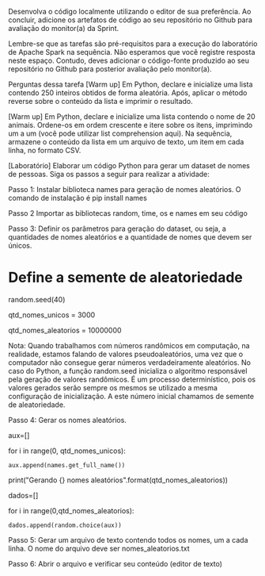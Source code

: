 Desenvolva o código localmente utilizando o editor de sua preferência. Ao concluir, adicione os artefatos de código ao seu repositório no Github para avaliação do monitor(a) da Sprint.



Lembre-se que as tarefas são pré-requisitos para a execução do laboratório de Apache Spark na sequência. Não esperamos que você registre resposta neste espaço. Contudo, deves adicionar o código-fonte produzido ao seu repositório no Github para posterior avaliação pelo monitor(a).

Perguntas dessa tarefa
[Warm up]  Em Python, declare e inicialize uma lista contendo 250 inteiros obtidos de forma aleatória. Após, aplicar o método reverse sobre o conteúdo da lista e imprimir o resultado.

[Warm up] Em Python, declare e inicialize uma lista contendo o nome de 20 animais. Ordene-os em ordem crescente e itere sobre os itens, imprimindo um a um (você pode utilizar list comprehension aqui).  Na sequência, armazene o conteúdo da lista em um arquivo de texto, um item em cada linha, no formato CSV.

[Laboratório] Elaborar um código Python para gerar um dataset de nomes de pessoas. Siga os passos a seguir para realizar a atividade:





Passo 1:  Instalar biblioteca names para geração de nomes aleatórios. O comando de instalação é pip install names

Passo 2 Importar as bibliotecas random, time, os e names em seu código

Passo 3: Definir os parâmetros para geração do dataset, ou seja, a quantidades de nomes aleatórios e a quantidade de nomes que devem ser únicos.



# Define a semente de aleatoriedade

random.seed(40)

qtd_nomes_unicos = 3000

qtd_nomes_aleatorios = 10000000



Nota: Quando trabalhamos com números randômicos em computação, na realidade, estamos falando de valores pseudoaleatórios, uma vez que o computador não consegue gerar números verdadeiramente aleatórios. No caso do Python, a função random.seed inicializa o algoritmo responsável pela geração de valores randômicos. É um processo determinístico,  pois os valores gerados serão sempre os mesmos se utilizado a mesma configuração de inicialização. A este número inicial chamamos de semente de aleatoriedade.



Passo 4: Gerar os nomes aleatórios.



aux=[]

for i in range(0, qtd_nomes_unicos):

    aux.append(names.get_full_name())



print("Gerando {} nomes aleatórios".format(qtd_nomes_aleatorios))

dados=[]



for i in range(0,qtd_nomes_aleatorios):

    dados.append(random.choice(aux))



Passo 5: Gerar um arquivo de texto contendo todos os nomes, um a cada linha. O nome do arquivo deve ser nomes_aleatorios.txt

Passo 6: Abrir o arquivo e verificar seu conteúdo (editor de texto)